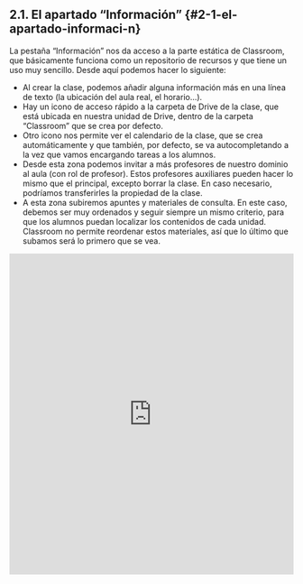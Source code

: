 ## 2.1\. El apartado “Información” {#2-1-el-apartado-informaci-n}

La pestaña “Información” nos da acceso a la parte estática de Classroom, que básicamente funciona como un repositorio de recursos y que tiene un uso muy sencillo. Desde aquí podemos hacer lo siguiente:

*   Al crear la clase, podemos añadir alguna información más en una línea de texto (la ubicación del aula real, el horario...).
*   Hay un icono de acceso rápido a la carpeta de Drive de la clase, que está ubicada en nuestra unidad de Drive, dentro de la carpeta “Classroom” que se crea por defecto.
*   Otro icono nos permite ver el calendario de la clase, que se crea automáticamente y que también, por defecto, se va autocompletando a la vez que vamos encargando tareas a los alumnos.
*   Desde esta zona podemos invitar a más profesores de nuestro dominio al aula (con rol de profesor). Estos profesores auxiliares pueden hacer lo mismo que el principal, excepto borrar la clase. En caso necesario, podríamos transferirles la propiedad de la clase.
*   A esta zona subiremos apuntes y materiales de consulta. En este caso, debemos ser muy ordenados y seguir siempre un mismo criterio, para que los alumnos puedan localizar los contenidos de cada unidad. Classroom no permite reordenar estos materiales, así que lo último que subamos será lo primero que se vea.

<div class="intrinsic-container">
    <iframe src="https://docs.google.com/presentation/d/e/2PACX-1vTfK0_rI9vrFYNpB9hbgPfzznYebW2qbeoBqpKW4uXz8YILgwLnmHVyHza9vkyywML-gx06R_I8NECJ/embed?start=false&loop=false&delayms=3000" frameborder="0" width=100% height="569" allowfullscreen="true" mozallowfullscreen="true" webkitallowfullscreen="true"></iframe>
</div>